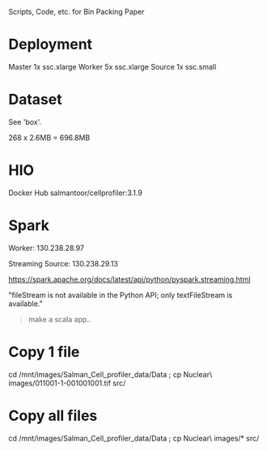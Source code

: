 Scripts, Code, etc. for Bin Packing Paper



# Deployment

Master 1x ssc.xlarge 
Worker 5x ssc.xlarge
Source 1x ssc.small


# Dataset

See 'box'.

268 x 2.6MB = 696.8MB




# HIO
Docker Hub 
salmantoor/cellprofiler:3.1.9


# Spark

Worker:
130.238.28.97

Streaming Source: 
130.238.29.13


https://spark.apache.org/docs/latest/api/python/pyspark.streaming.html

"fileStream is not available in the Python API; only textFileStream is available."
> make a scala app..

# Copy 1 file
cd /mnt/images/Salman_Cell_profiler_data/Data ; cp Nuclear\ images/011001-1-001001001.tif src/

# Copy all files
cd /mnt/images/Salman_Cell_profiler_data/Data ; cp Nuclear\ images/* src/

